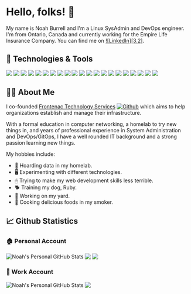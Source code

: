 # Hello, folks! 👋

My name is Noah Burrell and I'm a Linux SysAdmin and DevOps engineer. I'm from Ontario, Canada and currently working for the Empire Life Insurance Company. You can find me on [![LinkedIn][3.2]][2].

## 🔧 Technologies & Tools
![](https://img.shields.io/badge/Desktop_OS-Pop!__OS-informational?style=flat&logo=linux&logoColor=white&color=2bbc8a)
![](https://img.shields.io/badge/Server_OS-RHEL_8-informational?style=flat&logo=redhat&logoColor=white&color=2bbc8a)
![](https://img.shields.io/badge/Shell-Bash-informational?style=flat&logo=gnu-bash&logoColor=white&color=2bbc8a)
![](https://img.shields.io/badge/Hypervisor-VMWare_ESXi-informational?style=flat&logo=vmware&logoColor=white&color=2bbc8a)
![](https://img.shields.io/badge/Hypervisor-Proxmox-informational?style=flat&logo=proxmox&logoColor=white&color=2bbc8a)
![](https://img.shields.io/badge/Network-Cisco-informational?style=flat&logo=cisco&logoColor=white&color=2bbc8a)
![](https://img.shields.io/badge/Network-pfSense-informational?style=flat&logo=pfSense&logoColor=white&color=2bbc8a)
![](https://img.shields.io/badge/Network-Ubiquiti-informational?style=flat&logo=ubiquiti&logoColor=white&color=2bbc8a)
![](https://img.shields.io/badge/Editor-Visual_Studio_Code-informational?style=flat&logo=visualstudiocode&logoColor=white&color=2bbc8a)
![](https://img.shields.io/badge/Editor-Vim-informational?style=flat&logo=vim&logoColor=white&color=2bbc8a)
![](https://img.shields.io/badge/Tools-Kubernetes-informational?style=flat&logo=kubernetes&logoColor=white&color=2bbc8a)
![](https://img.shields.io/badge/Tools-ArgoCD-informational?style=flat&logo=git&logoColor=white&color=2bbc8a)
![](https://img.shields.io/badge/Tools-Terraform-informational?style=flat&logo=terraform&logoColor=white&color=2bbc8a)
![](https://img.shields.io/badge/Tools-Ansible-informational?style=flat&logo=ansible&logoColor=white&color=2bbc8a)
![](https://img.shields.io/badge/Tools-Helm-informational?style=flat&logo=helm&logoColor=white&color=2bbc8a)
![](https://img.shields.io/badge/Tools-SUSE_Rancher-informational?style=flat&logo=rancher&logoColor=white&color=2bbc8a)
![](https://img.shields.io/badge/Tools-Docker-informational?style=flat&logo=docker&logoColor=white&color=2bbc8a)
![](https://img.shields.io/badge/Tools-Github_Actions-informational?style=flat&logo=githubactions&logoColor=white&color=2bbc8a)
![](https://img.shields.io/badge/Tools-NGINX-informational?style=flat&logo=nginx&logoColor=white&color=2bbc8a)
![](https://img.shields.io/badge/Cloud-Google_Cloud_Platform-informational?style=flat&logo=googlecloud&logoColor=white&color=2bbc8a)
![](https://img.shields.io/badge/Cloud-Microsoft_Azure-informational?style=flat&logo=microsoftazure&logoColor=white&color=2bbc8a)

## 👨‍🦱 About Me
I co-founded [Frontenac Technology Services](https://frontenac.tech/) [![Github][1.2]][3] which aims to help organizations establish and manage their infrastructure. 

With a formal education in computer networking, a homelab to try new things in, and years of professional experience in System Administration and DevOps/GitOps, I have a well rounded IT background and a strong passion learning new things.

My hobbies include:
- 💾 Hoarding data in my homelab.
- 🖥 Experimenting with different technologies.
- 🖱 Trying to make my web development skills less terrible.
- 🐕 Training my dog, Ruby.
- 🏡 Working on my yard.
- 🍲 Cooking delicious foods in my smoker.

## 📈 Github Statistics
### 🏠 Personal Account
  <img align="center" src="https://github-readme-stats.vercel.app/api?username=noahburrell0&count_private=true&show_icons=true&line_height=27&count_private=true&title_color=ffffff&text_color=c9cacc&icon_color=2bbc8a&bg_color=1d1f21" alt="Noah's Personal GitHub Stats" />
  <img align="center" src="https://github-readme-stats.vercel.app/api/top-langs/?username=noahburrell0&count_private=true&title_color=ffffff&text_color=c9cacc&icon_color=2bbc8a&bg_color=1d1f21&langs_count=3" />

  <a href="https://github.com/Frontenac-Technology-Services/k8s-configs">
  <img align="center" src="https://github-readme-stats.vercel.app/api/pin/?username=Frontenac-Technology-Services&repo=k8s-configs&title_color=ffffff&text_color=c9cacc&icon_color=2bbc8a&bg_color=1d1f21" />
</a>


### 🏢 Work Account
  <img align="center" src="https://github-readme-stats.vercel.app/api?username=citnkb&count_private=true&show_icons=true&line_height=27&count_private=true&title_color=ffffff&text_color=c9cacc&icon_color=2bbc8a&bg_color=1d1f21" alt="Noah's Personal GitHub Stats" />
  <img align="center" src="https://github-readme-stats.vercel.app/api/top-langs/?username=citnkb&count_private=true&title_color=ffffff&text_color=c9cacc&icon_color=2bbc8a&bg_color=1d1f21&langs_count=3" />

<!-- icons with padding -->

[1.1]: http://i.imgur.com/0o48UoR.png (github icon with padding)

<!-- icons without padding -->

[1.2]: http://i.imgur.com/9I6NRUm.png (github icon without padding)
[2.2]: https://raw.githubusercontent.com/noahburrell0/noahburrell0/main/resources/linkedin-3-16.png (LinkedIn icon without padding)

<!-- links to your social media accounts -->

[1]: https://github.com/noahburrell0
[2]: https://www.linkedin.com/in/noahburrell/
[3]: https://github.com/Frontenac-Technology-Services